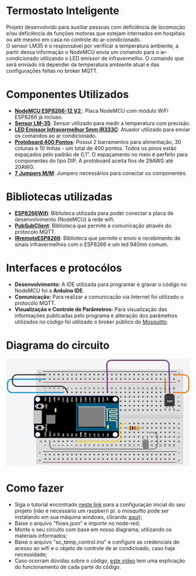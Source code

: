 # Termostato Inteligente
Projeto desenvolvido para auxiliar pessoas com deficiência de locomoção e/ou deficiência de funções motoras que estejam internados em hospitais ou até mesmo em casa no controle do ar-condicionado.  
O sensor LM35 é o responsável por verificar a temperatura ambiente, a partir dessa informação o NodeMCU envia um comando para o ar-condicionado utilizando o LED emissor de infravermelho. O comando que será enviado irá depender da temperatura ambiente atual e das configurações feitas no broker MQTT.

# Componentes Utilizados
- [**NodeMCU ESP8266-12 V2** ](https://www.robocore.net/loja/iot/nodemcu-esp8266-12-v2): Placa NodeMCU com módulo WiFi ESP8266 já incluso.
- [**Sensor LM-35**](https://www.robocore.net/loja/sensores/sensor-de-temperatura-lm35): Sensor utilizado para medir a temperatura com precisão.
- [**LED Emissor Infravermelhor 5mm IR333C**](https://www.robocore.net/loja/itens-eletronicos/kit-receptor-e-emissor-ir-5mm): Atuador utilizado para enviar os comandos ao ar condicionado.
- [**Protoboard 400 Pontos**](https://www.robocore.net/loja/protoboard/protoboard-400-pontos): Possui 2 barramentos para alimentação, 30 colunas e 10 linhas - um total de 400 pontos. Todos os pinos estão espaçados pelo padrão de 0,1". O espaçamento no meio é perfeito para componentes do tipo DIP. A protoboard aceita fios de 29AWG até 20AWG.
- [**7 Jumpers M/M**](https://www.robocore.net/loja/cabos-conectores/jumper-premium-macho-macho-20cm): Jumpers necessários para conectar os componentes.

# Bibliotecas utilizadas
- [**ESP8266Wifi**](https://github.com/ekstrand/ESP8266wifi): Biblioteca utilizada para poder conectar a placa de desenvolvimento (NodeMCU) à rede wifi.
- [**PubSubClient**](https://github.com/knolleary/pubsubclient): Biblioteca que permite a comunicação através do protocolo MQTT.
- [**IRremoteESP8266**](https://github.com/crankyoldgit/IRremoteESP8266): Biblioteca que permite o envio e recebimento de sinais infravermelhos com o ESP8266 e um led 940nm comum.

# Interfaces e protocólos
- **Desenvolvimento:** A IDE utilizada para programar e gravar o código no NodeMCU foi a **Arduino IDE**.
- **Comunicação:** Para realizar a comunicação via Internet foi utilizado o protocólo MQTT.
- **Visualização e Controle de Parâmetros:** Para visualização das informações publicadas pelo programa e alteração dos parâmetros utilizados no código foi utilizado o broker público do [Mosquitto](https://mosquitto.org/).

# Diagrama do circuito
![Diagrama do circuito do termostato inteligente](https://github.com/TSmota/OIC-smart-thermostat/blob/master/diagrama.png)

# Como fazer
- Siga o tutorial encontrado [neste link](https://randomnerdtutorials.com/esp8266-and-node-red-with-mqtt/) para a configuração inicial do seu projeto (não é necessário um raspberri pi. o mosquitto pode ser instalando em sua máquina windows, clicando [aqui](https://mosquitto.org/));
- Baixe o arquivo "flows.json" e importe no node-red;
- Monte o seu circuito com base em nosso diagrama, utilizando os materiais informados;
- Baixe o arquivo "ac_temp_control.ino" e configure as credenciais de acesso ao wifi e o objeto de controle de ar condicioado, caso haja necessidade;
- Caso ocorram dúvidas sobre o código, [este vídeo](https://youtu.be/LxmnRRdBWjY) tem uma explicação do funcionamento de cada parte do código.

